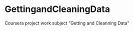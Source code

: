 GettingandCleaningData
======================

Coursera project work subject "Getting and Cleanning Data"
